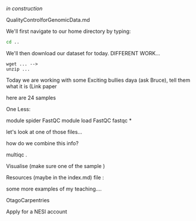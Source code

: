 *in construction*

QualityControlforGenomicData.md


We'll first navigate to our home directory by typing:

```bash
cd ..
```

We'll then download our dataset for today. DIFFERENT WORK...

```
wget ... -->
unzip ...
```


Today we are working with some Exciting bullies daya (ask Bruce), tell them what it is (Link paper

here are 24 samples


One Less:



module spider FastQC
module load FastQC
fastqc *

let's look at one of those files...

how do we combine this info?

multiqc .

Visualise (make sure one of the sample )

Resources (maybe in the index.md) file :

some more examples of my teaching....

OtagoCarpentries 

Apply for a NESI account
